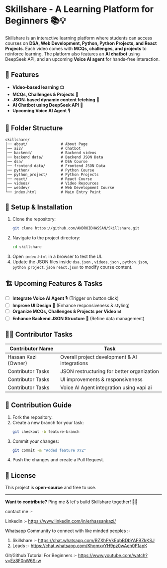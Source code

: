 # Skillshare - A Learning Platform for Beginners 📚💡

Skillshare is an interactive learning platform where students can access courses on **DSA, Web Development, Python, Python Projects, and React Projects**. Each video comes with **MCQs, challenges, and projects** to reinforce learning. The platform also features an **AI chatbot** using DeepSeek API, and an upcoming **Voice AI agent** for hands-free interaction.

## 🌟 Features
- **Video-based learning** 📺
- **MCQs, Challenges & Projects** 📝
- **JSON-based dynamic content fetching** 📂
- **AI Chatbot using DeepSeek API** 🤖
- **Upcoming Voice AI Agent** 🎙️

## 📁 Folder Structure
```
skillshare/
│── about/               # About Page
│── ai2/                 # Chatbot
│── backend/             # Backend videos
│── backend data/        # Backend JSON Data
│── dsa/                 # DSA Course
│── frontend data/       # Frontend JSON Data
│── python/              # Python Course
│── python_project/      # Python Projects
│── react/               # React Course
│── videos/              # Video Resources
│── webdev/              # Web Development Course
└── index.html           # Main Entry Point
```

## 🔧 Setup & Installation
1. Clone the repository:
   ```bash
   git clone https://github.com/ANDROIDHASSAN/Skillshare.git
   ```
2. Navigate to the project directory:
   ```bash
   cd skillshare
   ```
3. Open `index.html` in a browser to test the UI.
4. Update the JSON files inside `dsa.json` , `videos.json` , ` python.json `, ` python project.json ` `react.json` to modify course content.

## 🏗️ Upcoming Features & Tasks
- [ ] **Integrate Voice AI Agent** 🎙️ (Trigger on button click)
- [ ] **Improve UI Design** 🎨 (Enhance responsiveness & styling)
- [ ] **Organize MCQs, Challenges & Projects per Video** 📊
- [ ] **Enhance Backend JSON Structure** 📂 (Refine data management)

## 👨‍💻 Contributor Tasks
| Contributor Name | Task |
|-----------------|------|
| Hassan Kazi (Owner) | Overall project development & AI integrations |
| Contributor Tasks | JSON restructuring for better organization |
| Contributor Tasks | UI improvements & responsiveness |
| Contributor Tasks | Voice AI Agent integration using vapi ai |

## 🤝 Contribution Guide
1. Fork the repository.
2. Create a new branch for your task:
   ```bash
   git checkout -b feature-branch
   ```
3. Commit your changes:
   ```bash
   git commit -m "Added feature XYZ"
   ```
4. Push the changes and create a Pull Request.

## 📜 License
This project is **open-source** and free to use.

---
**Want to contribute?** Ping me & let's build Skillshare together! 🚀🔥

contact me :- 

Linkedin :- https://www.linkedin.com/in/erhassankazi/ 

Whatsapp Community to connect with like minded peoples :- 
1) Skillshare :- https://chat.whatsapp.com/BZXhPVkEqbBDbYAFBZkKSJ
2) Leads :- https://chat.whatsapp.com/KhqmxvYH9pz0wAeh0F1apK

 Git/Github Tutorial For Beginners :- https://www.youtube.com/watch?v=Ez8F0nW6S-w
